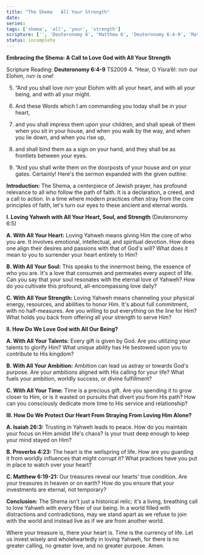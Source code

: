 ```yaml
---
title: "The Shema   All Your Strength"
date: 
series: 
tags: ['shema', 'all', 'your', 'strength']
scripture: ['', 'Deuteronomy 6', 'Matthew 6', 'Deuteronomy 6:4-9', 'Matthew 6:19-21', 'Proverbs 4', 'Isaiah 26']
status: incomplete
---
```


**Embracing the Shema: A Call to Love God with All Your Strength**

Scripture Reading: **Deuteronomy 6:4-9** TS2009
4. “Hear, O Yisra’ĕl: יהוה our Elohim, יהוה is one!

5. “And you shall love יהוה your Elohim with all your heart, and with all your being, and with all your might.

6. And these Words which I am commanding you today shall be in your heart,

7. and you shall impress them upon your children, and shall speak of them when you sit in your house, and when you walk by the way, and when you lie down, and when you rise up,

8. and shall bind them as a sign on your hand, and they shall be as frontlets between your eyes.

9. “And you shall write them on the doorposts of your house and on your gates.
Certainly! Here's the sermon expanded with the given outline:


**Introduction:**
The Shema, a centerpiece of Jewish prayer, has profound relevance to all who follow the path of faith. It is a declaration, a creed, and a call to action. In a time where modern practices often stray from the core principles of faith, let's turn our eyes to these ancient and eternal words.

**I. Loving Yahweh with All Your Heart, Soul, and Strength** (Deuteronomy 6:5)
   
**A. With All Your Heart:** Loving Yahweh means giving Him the core of who you are. It involves emotional, intellectual, and spiritual devotion. How does one align their desires and passions with that of God's will? What does it mean to you to surrender your heart entirely to Him?

**B. With All Your Soul:** This speaks to the innermost being, the essence of who you are. It's a love that consumes and permeates every aspect of life. Can you say that your soul resonates with the eternal love of Yahweh? How do you cultivate this profound, all-encompassing love daily?

**C. With All Your Strength:** Loving Yahweh means channeling your physical energy, resources, and abilities to honor Him. It's about full commitment, with no half-measures. Are you willing to put everything on the line for Him? What holds you back from offering all your strength to serve Him?

**II. How Do We Love God with All Our Being?**
   
**A. With All Your Talents:** Every gift is given by God. Are you utilizing your talents to glorify Him? What unique ability has He bestowed upon you to contribute to His kingdom?

**B. With All Your Ambition:** Ambition can lead us astray or towards God's purpose. Are your ambitions aligned with His calling for your life? What fuels your ambition, worldly success, or divine fulfillment?

**C. With All Your Time:** Time is a precious gift. Are you spending it to grow closer to Him, or is it wasted on pursuits that divert you from His path? How can you consciously dedicate more time to His service and relationship?

**III. How Do We Protect Our Heart From Straying From Loving Him Alone?**

**A. Isaiah 26:3:** Trusting in Yahweh leads to peace. How do you maintain your focus on Him amidst life's chaos? Is your trust deep enough to keep your mind stayed on Him?

**B. Proverbs 4:23:** The heart is the wellspring of life. How are you guarding it from worldly influences that might corrupt it? What practices have you put in place to watch over your heart?

**C. Matthew 6:19-21:** Our treasures reveal our hearts' true condition. Are your treasures in heaven or on earth? How do you ensure that your investments are eternal, not temporary?

**Conclusion:**
The Shema isn't just a historical relic; it's a living, breathing call to love Yahweh with every fiber of our being. In a world filled with distractions and contradictions, may we stand apart as we refuse to join with the world and instead live as if we are from another world.

Where your treasure is, there your heart is. Time is the currency of life. Let us invest wisely and wholeheartedly in loving Yahweh, for there is no greater calling, no greater love, and no greater purpose. Amen.